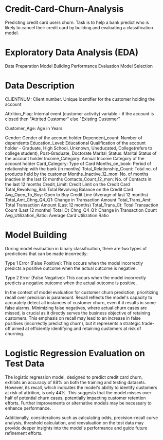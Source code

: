 # Credit-Card-Churn-Analysis
Predicting credit card users churn. Task is to help a bank predict who is likely to cancel their credit card by building and evaluating a classification model.

# Exploratory Data Analysis (EDA)
Data Preparation
Model Building
Performance Evaluation
Model Selection

# Data Description
CLIENTNUM: Client number. Unique identifier for the customer holding the account

Attrition_Flag: Internal event (customer activity) variable - if the account is closed then "Attrited Customer" else "Existing Customer"

Customer_Age: Age in Years

Gender: Gender of the account holder
Dependent_count: Number of dependents
Education_Level: Educational Qualification of the account holder - Graduate, High School, Unknown, Uneducated, College(refers to college student), Post-Graduate, Doctorate
Marital_Status: Marital Status of the account holder
Income_Category: Annual Income Category of the account holder
Card_Category: Type of Card
Months_on_book: Period of relationship with the bank (in months)
Total_Relationship_Count: Total no. of products held by the customer
Months_Inactive_12_mon: No. of months inactive in the last 12 months
Contacts_Count_12_mon: No. of Contacts in the last 12 months
Credit_Limit: Credit Limit on the Credit Card
Total_Revolving_Bal: Total Revolving Balance on the Credit Card
Avg_Open_To_Buy: Open to Buy Credit Line (Average of last 12 months)
Total_Amt_Chng_Q4_Q1: Change in Transaction Amount
Total_Trans_Amt: Total Transaction Amount (Last 12 months)
Total_Trans_Ct: Total Transaction Count (Last 12 months)
Total_Ct_Chng_Q4_Q1: Change in Transaction Count
Avg_Utilization_Ratio: Average Card Utilization Ratio
# Model Building
During model evaluation in binary classification, there are two types of predictions that can be made incorrectly:

Type 1 Error (False Positive): This occurs when the model incorrectly predicts a positive outcome when the actual outcome is negative.

Type 2 Error (False Negative): This occurs when the model incorrectly predicts a negative outcome when the actual outcome is positive.

In the context of model evaluation for customer churn prediction, prioritizing recall over precision is paramount. Recall reflects the model's capacity to accurately detect all instances of customer churn, even if it results in some false alarms. Minimizing false negatives, where actual churn cases are missed, is crucial as it directly serves the business objective of retaining customers. This emphasis on recall may lead to an increase in false positives (incorrectly predicting churn), but it represents a strategic trade-off aimed at efficiently identifying and retaining customers at risk of churning.

# Logistic Regression Evaluation on Test Data
The logistic regression model, designed to predict credit card churn, exhibits an accuracy of 88% on both the training and testing datasets. However, its recall, which indicates the model's ability to identify customers at risk of attrition, is only 44%. This suggests that the model misses over half of potential churn cases, potentially impacting customer retention efforts. Further improvements or alternative models may be necessary to enhance performance.

Additionally, considerations such as calculating odds, precision-recall curve analysis, threshold calculation, and reevaluation on the test data may provide deeper insights into the model's performance and guide future refinement efforts.
